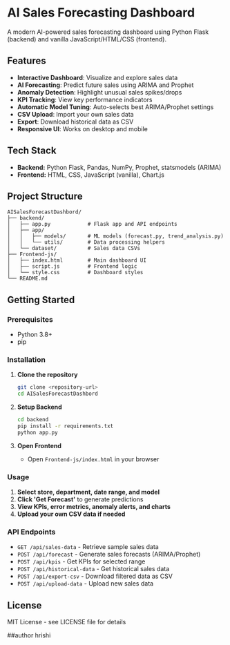 # AI Sales Forecasting Dashboard

A modern AI-powered sales forecasting dashboard using Python Flask (backend) and vanilla JavaScript/HTML/CSS (frontend).

## Features

-  **Interactive Dashboard**: Visualize and explore sales data
-  **AI Forecasting**: Predict future sales using ARIMA and Prophet
-  **Anomaly Detection**: Highlight unusual sales spikes/drops
-  **KPI Tracking**: View key performance indicators
-  **Automatic Model Tuning**: Auto-selects best ARIMA/Prophet settings
-  **CSV Upload**: Import your own sales data
-  **Export**: Download historical data as CSV
-  **Responsive UI**: Works on desktop and mobile

## Tech Stack

- **Backend:** Python Flask, Pandas, NumPy, Prophet, statsmodels (ARIMA)
- **Frontend:** HTML, CSS, JavaScript (vanilla), Chart.js

## Project Structure

```
AISalesForecastDashbord/
├── backend/
│   ├── app.py            # Flask app and API endpoints
│   ├── app/
│   │   ├── models/       # ML models (forecast.py, trend_analysis.py)
│   │   └── utils/        # Data processing helpers
│   └── dataset/          # Sales data CSVs
├── Frontend-js/
│   ├── index.html        # Main dashboard UI
│   ├── script.js         # Frontend logic
│   └── style.css         # Dashboard styles
└── README.md
```

## Getting Started

### Prerequisites
- Python 3.8+
- pip

### Installation

1. **Clone the repository**
   ```bash
   git clone <repository-url>
   cd AISalesForecastDashbord
   ```

2. **Setup Backend**
   ```bash
   cd backend
   pip install -r requirements.txt
   python app.py
   ```

3. **Open Frontend**
   - Open `Frontend-js/index.html` in your browser

### Usage

1. **Select store, department, date range, and model**
2. **Click 'Get Forecast'** to generate predictions
3. **View KPIs, error metrics, anomaly alerts, and charts**
4. **Upload your own CSV data if needed**

### API Endpoints

- `GET /api/sales-data` - Retrieve sample sales data
- `POST /api/forecast` - Generate sales forecasts (ARIMA/Prophet)
- `POST /api/kpis` - Get KPIs for selected range
- `POST /api/historical-data` - Get historical sales data
- `POST /api/export-csv` - Download filtered data as CSV
- `POST /api/upload-data` - Upload new sales data

## License

MIT License - see LICENSE file for details 

##author
hrishi